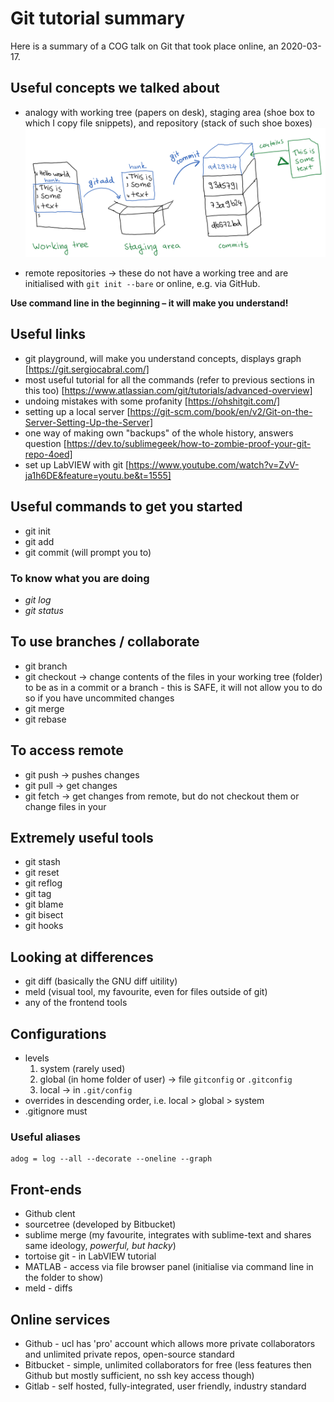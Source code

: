Git tutorial summary
====================
Here is a summary of a COG talk on Git that took place online, an 2020-03-17.

## Useful concepts we talked about
- analogy with working tree (papers on desk), staging area (shoe box to which I copy file snippets), and repository (stack of such shoe boxes)
![drawing of a working tree, shoebox and stack of shoeboxes](assets/git_space_concept.PNG)

- remote repositories -> these do not have a working tree and are initialised with `git init --bare` or online, e.g. via GitHub.


__Use command line in the beginning – it will make you understand!__

## Useful links
- git playground, will make you understand concepts, displays graph [https://git.sergiocabral.com/]
- most useful tutorial for all the commands (refer to previous sections in this too) [https://www.atlassian.com/git/tutorials/advanced-overview]
- undoing mistakes with some profanity [https://ohshitgit.com/]
- setting up a local server [https://git-scm.com/book/en/v2/Git-on-the-Server-Setting-Up-the-Server]
- one way of making own "backups" of the whole history, answers question [https://dev.to/sublimegeek/how-to-zombie-proof-your-git-repo-4oed]
- set up LabVIEW with git [https://www.youtube.com/watch?v=ZvV-ja1h6DE&feature=youtu.be&t=1555]


## Useful commands to get you started
- git init
- git add
- git commit (will prompt you to)

### To know what you are doing
- _git log_
- _git status_

## To use branches / collaborate
- git branch
- git checkout -> change contents of the files in your working tree (folder) to be as in a commit or a branch - this is SAFE, it will not allow you to do so if you have uncommited changes
- git merge
- git rebase

## To access remote
- git push -> pushes changes
- git pull -> get changes
- git fetch -> get changes from remote, but do not checkout them or change files in your   

## Extremely useful tools
- git stash
- git reset
- git reflog
- git tag
- git blame
- git bisect
- git hooks

## Looking at differences
- git diff (basically the GNU diff uitility)
- meld (visual tool, my favourite, even for files outside of git)
- any of the frontend tools

## Configurations
- levels
	1. system (rarely used)
	2. global (in home folder of user) -> file `gitconfig` or `.gitconfig`
	3. local -> in `.git/config`
- overrides in descending order, i.e. local > global > system
- .gitignore must 

### Useful aliases
	adog = log --all --decorate --oneline --graph


## Front-ends
- Github clent
- sourcetree (developed by Bitbucket)
- sublime merge (my favourite, integrates with sublime-text and shares same ideology, _powerful, but hacky_)
- tortoise git - in LabVIEW tutorial
- MATLAB - access via file browser panel (initialise via command line in the folder to show)
- meld - diffs


## Online services
- Github - ucl has 'pro' account which allows more private collaborators and unlimited private repos, open-source standard
- Bitbucket - simple, unlimited collaborators for free (less features then Github but mostly sufficient, no ssh key access though)
- Gitlab - self hosted, fully-integrated, user friendly, industry standard
